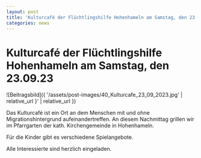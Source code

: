 ```yaml
---
layout: post
title: 'Kulturcafé der Flüchtlingshilfe Hohenhameln am Samstag, den 23.09.23'
categories: news
---
```



Kulturcafé der Flüchtlingshilfe Hohenhameln am Samstag, den 23\.09\.23
======================================================================


![Beitragsbild]({ '/assets/post-images/40_Kulturcafe_23_09_2023.jpg' | relative_url }' | relative_url })

Das Kulturcafé ist ein Ort an dem Menschen mit und ohne Migrationshintergrund aufeinandertreffen. An diesem Nachmittag grillen wir im Pfarrgarten der kath. Kirchengemeinde in Hohenhameln. 

Für die Kinder gibt es verschiedene Spielangebote.

Alle Interessierte sind herzlich eingeladen.

